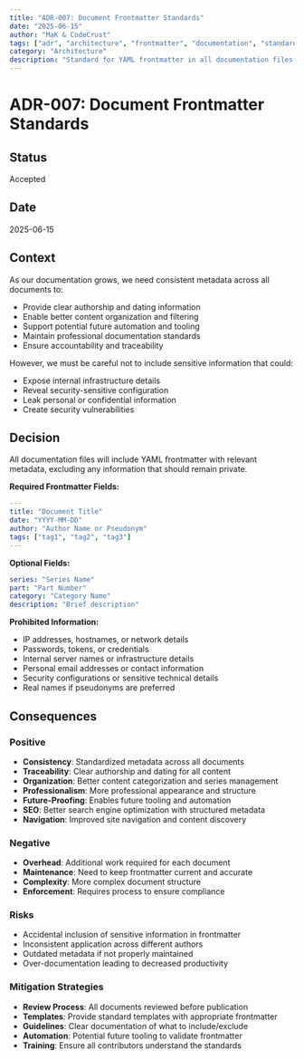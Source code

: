 ```yaml
---
title: "ADR-007: Document Frontmatter Standards"
date: "2025-06-15"
author: "MaK & CodeCrust"
tags: ["adr", "architecture", "frontmatter", "documentation", "standards", "metadata"]
category: "Architecture"
description: "Standard for YAML frontmatter in all documentation files with security considerations"
---
```


# ADR-007: Document Frontmatter Standards

## Status
Accepted

## Date
2025-06-15

## Context
As our documentation grows, we need consistent metadata across all documents to:

- Provide clear authorship and dating information
- Enable better content organization and filtering
- Support potential future automation and tooling
- Maintain professional documentation standards
- Ensure accountability and traceability

However, we must be careful not to include sensitive information that could:

- Expose internal infrastructure details
- Reveal security-sensitive configuration
- Leak personal or confidential information
- Create security vulnerabilities

## Decision
All documentation files will include YAML frontmatter with relevant metadata, excluding any information that should remain private.

**Required Frontmatter Fields:**
```yaml
---
title: "Document Title"
date: "YYYY-MM-DD"
author: "Author Name or Pseudonym"
tags: ["tag1", "tag2", "tag3"]
---
```

**Optional Fields:**
```yaml
series: "Series Name"
part: "Part Number"
category: "Category Name"
description: "Brief description"
```

**Prohibited Information:**
- IP addresses, hostnames, or network details
- Passwords, tokens, or credentials
- Internal server names or infrastructure details
- Personal email addresses or contact information
- Security configurations or sensitive technical details
- Real names if pseudonyms are preferred

## Consequences

### Positive
- **Consistency**: Standardized metadata across all documents
- **Traceability**: Clear authorship and dating for all content
- **Organization**: Better content categorization and series management
- **Professionalism**: More professional appearance and structure
- **Future-Proofing**: Enables future tooling and automation
- **SEO**: Better search engine optimization with structured metadata
- **Navigation**: Improved site navigation and content discovery

### Negative
- **Overhead**: Additional work required for each document
- **Maintenance**: Need to keep frontmatter current and accurate
- **Complexity**: More complex document structure
- **Enforcement**: Requires process to ensure compliance

### Risks
- Accidental inclusion of sensitive information in frontmatter
- Inconsistent application across different authors
- Outdated metadata if not properly maintained
- Over-documentation leading to decreased productivity

### Mitigation Strategies
- **Review Process**: All documents reviewed before publication
- **Templates**: Provide standard templates with appropriate frontmatter
- **Guidelines**: Clear documentation of what to include/exclude
- **Automation**: Potential future tooling to validate frontmatter
- **Training**: Ensure all contributors understand the standards
